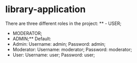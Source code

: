 # library-application

There are three different roles in the project:
**  - USER;
  - MODERATOR;
  - ADMIN;**
Default: 
  - Admin:
      Username: admin;
      Password: admin;
  - Moderator:
      Username: moderator;
      Password: moderator;
  - User:
      Username: user;
      Password: user;
